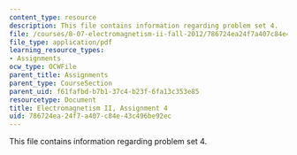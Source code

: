 ```yaml
---
content_type: resource
description: This file contains information regarding problem set 4.
file: /courses/8-07-electromagnetism-ii-fall-2012/786724ea24f7a407c84e43c496be92ec_MIT8_07F12_pset04.pdf
file_type: application/pdf
learning_resource_types:
- Assignments
ocw_type: OCWFile
parent_title: Assignments
parent_type: CourseSection
parent_uid: f61fafbd-b7b1-37c4-b23f-6fa13c353e85
resourcetype: Document
title: Electromagnetism II, Assignment 4
uid: 786724ea-24f7-a407-c84e-43c496be92ec
---
```

This file contains information regarding problem set 4.


